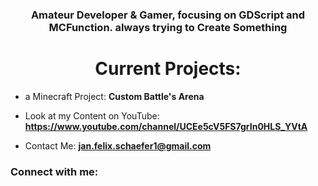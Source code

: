 <h3 align="center">Amateur Developer & Gamer, focusing on GDScript and MCFunction. always trying to Create Something</h3>

<h1 align="center">Current Projects:</h1>

- a Minecraft Project: **Custom Battle's Arena**

- Look at my Content on YouTube: **https://www.youtube.com/channel/UCEe5cV5FS7grIn0HLS_YVtA**

- Contact Me: **jan.felix.schaefer1@gmail.com**

<h3 align="left">Connect with me:</h3>
<p align="left">
</p>

